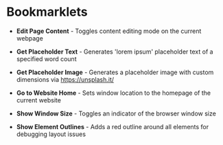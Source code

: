 # Bookmarklets

* **Edit Page Content** - Toggles content editing mode on the current webpage

* **Get Placeholder Text** - Generates 'lorem ipsum' placeholder text of a specified word count

* **Get Placeholder Image** - Generates a placeholder image with custom dimensions via https://unsplash.it/

* **Go to Website Home** - Sets window location to the homepage of the current website

* **Show Window Size** - Toggles an indicator of the browser window size

* **Show Element Outlines** - Adds a red outline around all elements for debugging layout issues
